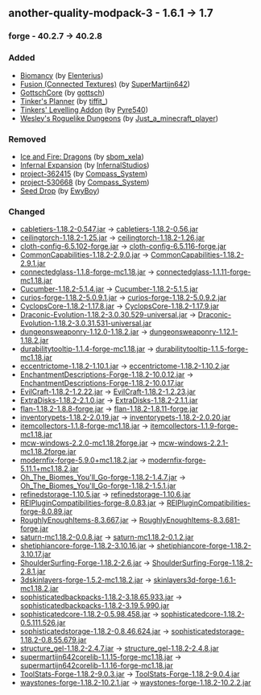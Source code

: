 ## another-quality-modpack-3 - 1.6.1 -> 1.7

### forge - 40.2.7 -> 40.2.8

### Added

  * [Biomancy](https://www.curseforge.com/minecraft/mc-mods/biomancy) (by [Elenterius](https://www.curseforge.com/members/Elenterius/projects))
  * [Fusion (Connected Textures)](https://www.curseforge.com/minecraft/mc-mods/fusion-connected-textures) (by [SuperMartijn642](https://www.curseforge.com/members/SuperMartijn642/projects))
  * [GottschCore](https://www.curseforge.com/minecraft/mc-mods/gottschcore) (by [gottsch](https://www.curseforge.com/members/gottsch/projects))
  * [Tinker's Planner](https://www.curseforge.com/minecraft/mc-mods/tinkers-planner) (by [tiffit_](https://www.curseforge.com/members/tiffit_/projects))
  * [Tinkers' Levelling Addon](https://www.curseforge.com/minecraft/mc-mods/tinkers-levelling-addon) (by [Pyre540](https://www.curseforge.com/members/Pyre540/projects))
  * [Wesley's Roguelike Dungeons](https://www.curseforge.com/minecraft/mc-mods/wrd) (by [Just_a_minecraft_player](https://www.curseforge.com/members/Just_a_minecraft_player/projects))

### Removed

  * [Ice and Fire: Dragons](https://www.curseforge.com/minecraft/mc-mods/ice-and-fire-dragons) (by [sbom_xela](https://www.curseforge.com/members/sbom_xela/projects))
  * [Infernal Expansion](https://www.curseforge.com/minecraft/mc-mods/infernal-expansion) (by [InfernalStudios](https://www.curseforge.com/members/InfernalStudios/projects))
  * [project-362415](https://www.curseforge.com/minecraft/mc-mods/project-362415) (by [Compass_System](https://www.curseforge.com/members/Compass_System/projects))
  * [project-530668](https://www.curseforge.com/minecraft/mc-mods/project-530668) (by [Compass_System](https://www.curseforge.com/members/Compass_System/projects))
  * [Seed Drop](https://www.curseforge.com/minecraft/mc-mods/seed-drop) (by [EwyBoy](https://www.curseforge.com/members/EwyBoy/projects))

### Changed

  * [cabletiers-1.18.2-0.547.jar](https://www.curseforge.com/minecraft/mc-mods/cable-tiers/files/3922627) -> [cabletiers-1.18.2-0.56.jar](https://www.curseforge.com/minecraft/mc-mods/cable-tiers/files/4906822)
  * [ceilingtorch-1.18.2-1.25.jar](https://www.curseforge.com/minecraft/mc-mods/ceiling-torch/files/4361387) -> [ceilingtorch-1.18.2-1.26.jar](https://www.curseforge.com/minecraft/mc-mods/ceiling-torch/files/4724343)
  * [cloth-config-6.5.102-forge.jar](https://www.curseforge.com/minecraft/mc-mods/cloth-config/files/4633387) -> [cloth-config-6.5.116-forge.jar](https://www.curseforge.com/minecraft/mc-mods/cloth-config/files/4973439)
  * [CommonCapabilities-1.18.2-2.9.0.jar](https://www.curseforge.com/minecraft/mc-mods/common-capabilities/files/4391353) -> [CommonCapabilities-1.18.2-2.9.1.jar](https://www.curseforge.com/minecraft/mc-mods/common-capabilities/files/4987177)
  * [connectedglass-1.1.8-forge-mc1.18.jar](https://www.curseforge.com/minecraft/mc-mods/connected-glass/files/4771367) -> [connectedglass-1.1.11-forge-mc1.18.jar](https://www.curseforge.com/minecraft/mc-mods/connected-glass/files/5002537)
  * [Cucumber-1.18.2-5.1.4.jar](https://www.curseforge.com/minecraft/mc-mods/cucumber/files/4576453) -> [Cucumber-1.18.2-5.1.5.jar](https://www.curseforge.com/minecraft/mc-mods/cucumber/files/4831151)
  * [curios-forge-1.18.2-5.0.9.1.jar](https://www.curseforge.com/minecraft/mc-mods/curios/files/4590652) -> [curios-forge-1.18.2-5.0.9.2.jar](https://www.curseforge.com/minecraft/mc-mods/curios/files/4985315)
  * [CyclopsCore-1.18.2-1.17.8.jar](https://www.curseforge.com/minecraft/mc-mods/cyclops-core/files/4808709) -> [CyclopsCore-1.18.2-1.17.9.jar](https://www.curseforge.com/minecraft/mc-mods/cyclops-core/files/4905958)
  * [Draconic-Evolution-1.18.2-3.0.30.529-universal.jar](https://www.curseforge.com/minecraft/mc-mods/draconic-evolution/files/4790995) -> [Draconic-Evolution-1.18.2-3.0.31.531-universal.jar](https://www.curseforge.com/minecraft/mc-mods/draconic-evolution/files/4953547)
  * [dungeonsweaponry-1.12.0-1.18.2.jar](https://www.curseforge.com/minecraft/mc-mods/minecraft-dungeons-weaponry/files/4530516) -> [dungeonsweaponry-1.12.1-1.18.2.jar](https://www.curseforge.com/minecraft/mc-mods/minecraft-dungeons-weaponry/files/4972668)
  * [durabilitytooltip-1.1.4-forge-mc1.18.jar](https://www.curseforge.com/minecraft/mc-mods/durability-tooltip/files/4016226) -> [durabilitytooltip-1.1.5-forge-mc1.18.jar](https://www.curseforge.com/minecraft/mc-mods/durability-tooltip/files/4741008)
  * [eccentrictome-1.18.2-1.10.1.jar](https://www.curseforge.com/minecraft/mc-mods/eccentric-tome/files/4581194) -> [eccentrictome-1.18.2-1.10.2.jar](https://www.curseforge.com/minecraft/mc-mods/eccentric-tome/files/4852799)
  * [EnchantmentDescriptions-Forge-1.18.2-10.0.12.jar](https://www.curseforge.com/minecraft/mc-mods/enchantment-descriptions/files/4277221) -> [EnchantmentDescriptions-Forge-1.18.2-10.0.17.jar](https://www.curseforge.com/minecraft/mc-mods/enchantment-descriptions/files/5015016)
  * [EvilCraft-1.18.2-1.2.22.jar](https://www.curseforge.com/minecraft/mc-mods/evilcraft/files/4768361) -> [EvilCraft-1.18.2-1.2.23.jar](https://www.curseforge.com/minecraft/mc-mods/evilcraft/files/4905738)
  * [ExtraDisks-1.18.2-2.1.0.jar](https://www.curseforge.com/minecraft/mc-mods/extra-disks/files/3712914) -> [ExtraDisks-1.18.2-2.1.1.jar](https://www.curseforge.com/minecraft/mc-mods/extra-disks/files/4903094)
  * [flan-1.18.2-1.8.8-forge.jar](https://www.curseforge.com/minecraft/mc-mods/flan-forge/files/4819261) -> [flan-1.18.2-1.8.11-forge.jar](https://www.curseforge.com/minecraft/mc-mods/flan-forge/files/4920888)
  * [inventorypets-1.18.2-2.0.19.jar](https://www.curseforge.com/minecraft/mc-mods/inventory-pets/files/4630795) -> [inventorypets-1.18.2-2.0.20.jar](https://www.curseforge.com/minecraft/mc-mods/inventory-pets/files/4950573)
  * [itemcollectors-1.1.8-forge-mc1.18.jar](https://www.curseforge.com/minecraft/mc-mods/item-collectors/files/4625308) -> [itemcollectors-1.1.9-forge-mc1.18.jar](https://www.curseforge.com/minecraft/mc-mods/item-collectors/files/5002775)
  * [mcw-windows-2.2.0-mc1.18.2forge.jar](https://www.curseforge.com/minecraft/mc-mods/macaws-windows/files/4750670) -> [mcw-windows-2.2.1-mc1.18.2forge.jar](https://www.curseforge.com/minecraft/mc-mods/macaws-windows/files/4961135)
  * [modernfix-forge-5.9.0+mc1.18.2.jar](https://www.curseforge.com/minecraft/mc-mods/modernfix/files/4822344) -> [modernfix-forge-5.11.1+mc1.18.2.jar](https://www.curseforge.com/minecraft/mc-mods/modernfix/files/4980942)
  * [Oh_The_Biomes_You'll_Go-forge-1.18.2-1.4.7.jar](https://www.curseforge.com/minecraft/mc-mods/oh-the-biomes-youll-go/files/4036050) -> [Oh_The_Biomes_You'll_Go-forge-1.18.2-1.5.1.jar](https://www.curseforge.com/minecraft/mc-mods/oh-the-biomes-youll-go/files/4971536)
  * [refinedstorage-1.10.5.jar](https://www.curseforge.com/minecraft/mc-mods/refined-storage/files/4392829) -> [refinedstorage-1.10.6.jar](https://www.curseforge.com/minecraft/mc-mods/refined-storage/files/4902316)
  * [REIPluginCompatibilities-forge-8.0.83.jar](https://www.curseforge.com/minecraft/mc-mods/roughly-enough-items-hacks/files/4732252) -> [REIPluginCompatibilities-forge-8.0.89.jar](https://www.curseforge.com/minecraft/mc-mods/roughly-enough-items-hacks/files/4837418)
  * [RoughlyEnoughItems-8.3.667.jar](https://www.curseforge.com/minecraft/mc-mods/roughly-enough-items/files/4812880) -> [RoughlyEnoughItems-8.3.681-forge.jar](https://www.curseforge.com/minecraft/mc-mods/roughly-enough-items/files/4951101)
  * [saturn-mc1.18.2-0.0.8.jar](https://www.curseforge.com/minecraft/mc-mods/saturn/files/4800858) -> [saturn-mc1.18.2-0.1.2.jar](https://www.curseforge.com/minecraft/mc-mods/saturn/files/4979430)
  * [shetiphiancore-forge-1.18.2-3.10.16.jar](https://www.curseforge.com/minecraft/mc-mods/shetiphiancore/files/4577273) -> [shetiphiancore-forge-1.18.2-3.10.17.jar](https://www.curseforge.com/minecraft/mc-mods/shetiphiancore/files/4859140)
  * [ShoulderSurfing-Forge-1.18.2-2.6.jar](https://www.curseforge.com/minecraft/mc-mods/shoulder-surfing-reloaded/files/4796815) -> [ShoulderSurfing-Forge-1.18.2-2.8.1.jar](https://www.curseforge.com/minecraft/mc-mods/shoulder-surfing-reloaded/files/4876014)
  * [3dskinlayers-forge-1.5.2-mc1.18.2.jar](https://www.curseforge.com/minecraft/mc-mods/skin-layers-3d/files/4001976) -> [skinlayers3d-forge-1.6.1-mc1.18.2.jar](https://www.curseforge.com/minecraft/mc-mods/skin-layers-3d/files/4999553)
  * [sophisticatedbackpacks-1.18.2-3.18.65.933.jar](https://www.curseforge.com/minecraft/mc-mods/sophisticated-backpacks/files/4808057) -> [sophisticatedbackpacks-1.18.2-3.19.5.990.jar](https://www.curseforge.com/minecraft/mc-mods/sophisticated-backpacks/files/4993657)
  * [sophisticatedcore-1.18.2-0.5.98.458.jar](https://www.curseforge.com/minecraft/mc-mods/sophisticated-core/files/4808233) -> [sophisticatedcore-1.18.2-0.5.111.526.jar](https://www.curseforge.com/minecraft/mc-mods/sophisticated-core/files/4993647)
  * [sophisticatedstorage-1.18.2-0.8.46.624.jar](https://www.curseforge.com/minecraft/mc-mods/sophisticated-storage/files/4808063) -> [sophisticatedstorage-1.18.2-0.8.55.679.jar](https://www.curseforge.com/minecraft/mc-mods/sophisticated-storage/files/4993653)
  * [structure_gel-1.18.2-2.4.7.jar](https://www.curseforge.com/minecraft/mc-mods/structure-gel-api/files/4018606) -> [structure_gel-1.18.2-2.4.8.jar](https://www.curseforge.com/minecraft/mc-mods/structure-gel-api/files/4804138)
  * [supermartijn642corelib-1.1.15-forge-mc1.18.jar](https://www.curseforge.com/minecraft/mc-mods/supermartijn642s-core-lib/files/4788136) -> [supermartijn642corelib-1.1.16-forge-mc1.18.jar](https://www.curseforge.com/minecraft/mc-mods/supermartijn642s-core-lib/files/4926956)
  * [ToolStats-Forge-1.18.2-9.0.3.jar](https://www.curseforge.com/minecraft/mc-mods/tool-stats/files/3801128) -> [ToolStats-Forge-1.18.2-9.0.4.jar](https://www.curseforge.com/minecraft/mc-mods/tool-stats/files/4957711)
  * [waystones-forge-1.18.2-10.2.1.jar](https://www.curseforge.com/minecraft/mc-mods/waystones/files/4513844) -> [waystones-forge-1.18.2-10.2.2.jar](https://www.curseforge.com/minecraft/mc-mods/waystones/files/4943242)

